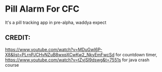 # Pill Alarm For CFC
It's a pill tracking app in pre-alpha, waddya expect
## CREDIT:
https://www.youtube.com/watch?v=MDuGwI6P-X8&list=PLrnPJCHvNZuB8wxqXCwKw2_NkyEmFwcSd for countdown timer,
https://www.youtube.com/watch?v=tZvjSl9dswg&t=7551s for java crash course
